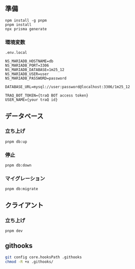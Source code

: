 ## 準備

```
npm install -g pnpm
pnpm install
npx prisma generate
```

### 環境変数

`.env.local`

```
NS_MARIADB_HOSTNAME=db
NS_MARIADB_PORT=3306
NS_MARIADB_DATABASE=1m25_12
NS_MARIADB_USER=user
NS_MARIADB_PASSWORD=password

DATABASE_URL=mysql://user:password@localhost:3306/1m25_12

TRAQ_BOT_TOKEN={traQ BOT access token}
USER_NAME={your traQ id}
```

## データベース

### 立ち上げ

```
pnpm db:up
```

### 停止

```
pnpm db:down
```

### マイグレーション

```
pnpm db:migrate
```

## クライアント

### 立ち上げ

```
pnpm dev
```

## githooks

```bash
git config core.hooksPath .githooks
chmod -R +x .githooks/
```
